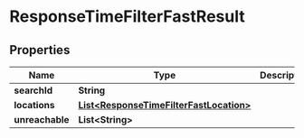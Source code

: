 

# ResponseTimeFilterFastResult

## Properties

Name | Type | Description | Notes
------------ | ------------- | ------------- | -------------
**searchId** | **String** |  | 
**locations** | [**List&lt;ResponseTimeFilterFastLocation&gt;**](ResponseTimeFilterFastLocation.md) |  | 
**unreachable** | **List&lt;String&gt;** |  | 




